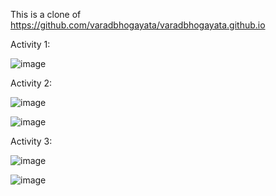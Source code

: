 This is a clone of https://github.com/varadbhogayata/varadbhogayata.github.io

Activity 1:

![image](https://github.com/arafatsyed/arafatsyed.github.io/assets/55632837/7413c5af-6293-480e-9cea-776a76c3bf13)

Activity 2:

![image](https://github.com/arafatsyed/arafatsyed.github.io/assets/55632837/86e058ec-ad7b-4699-90aa-89248b100c23)

![image](https://github.com/arafatsyed/arafatsyed.github.io/assets/55632837/af07918b-fbde-4586-9fab-f4ca0a03fd29)

Activity 3:

![image](https://github.com/arafatsyed/arafatsyed.github.io/assets/55632837/c83293f2-7447-478d-901e-5a4a12fe4a04)

![image](https://github.com/arafatsyed/arafatsyed.github.io/assets/55632837/fd69ff2c-0c72-4047-b592-92370c0b3b82)






